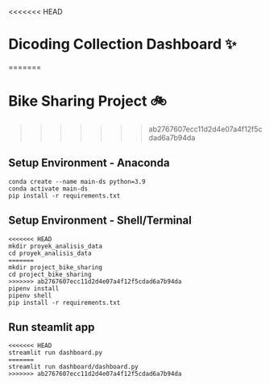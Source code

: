 <<<<<<< HEAD
# Dicoding Collection Dashboard ✨
=======
# Bike Sharing Project 🚲
>>>>>>> ab2767607ecc11d2d4e07a4f12f5cdad6a7b94da

## Setup Environment - Anaconda
```
conda create --name main-ds python=3.9
conda activate main-ds
pip install -r requirements.txt
```

## Setup Environment - Shell/Terminal
```
<<<<<<< HEAD
mkdir proyek_analisis_data
cd proyek_analisis_data
=======
mkdir project_bike_sharing
cd project_bike_sharing
>>>>>>> ab2767607ecc11d2d4e07a4f12f5cdad6a7b94da
pipenv install
pipenv shell
pip install -r requirements.txt
```

## Run steamlit app
```
<<<<<<< HEAD
streamlit run dashboard.py
=======
streamlit run dashboard/dashboard.py
>>>>>>> ab2767607ecc11d2d4e07a4f12f5cdad6a7b94da
```
